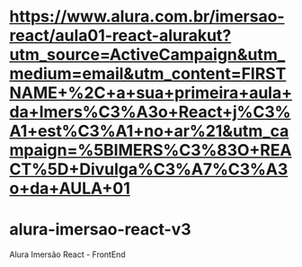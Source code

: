 # https://www.alura.com.br/imersao-react/aula01-react-alurakut?utm_source=ActiveCampaign&utm_medium=email&utm_content=FIRSTNAME+%2C+a+sua+primeira+aula+da+Imers%C3%A3o+React+j%C3%A1+est%C3%A1+no+ar%21&utm_campaign=%5BIMERS%C3%83O+REACT%5D+Divulga%C3%A7%C3%A3o+da+AULA+01
# alura-imersao-react-v3
Alura Imersão React - FrontEnd
